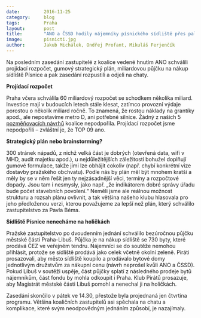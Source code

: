```yaml
---
date:         2016-11-25
category:     blog
tags:         Praha
layout:       post
title:        "ANO a ČSSD hodily nájemníky písnického sídliště přes palubu" 
image:        pisnicti.jpg
author:       Jakub Michálek, Ondřej Profant, Mikuláš Ferjenčík
---
```


Na posledním zasedání zastupitelé z koalice vedené hnutím ANO schválili projídací rozpočet, gumový strategický plán, miliardovou půjčku na nákup sídliště Písnice a pak zasedání rozpustili a odjeli na chaty.

**Projídací rozpočet**

Praha včera schválila 60 miliardový rozpočet se schodkem několika miliard. Investice mají v budoucích letech stále klesat, zatímco provozní výdaje porostou o několik miliard ročně. To znamená, že rostou náklady na grantíky apod., ale nepostavíme metro D, ani potřebné silnice. Žádný z našich 5 [pozměňovacích návrhů][pn] koalice nepodpořila. Projídací rozpočet jsme nepodpořili – zvláštní je, že TOP 09 ano. 

**Strategický plán nebo brainstorming?**

300 stránek nápadů, z nichž velká část je dobrých (otevřená data, wifi v MHD, audit majetku apod.), u nejdůležitějších záležitostí bohužel doplňují gumové formulace, takže jimi lze obhájit cokoliv (např. chybí konkrétní vize  dostavby pražského obchvatu). Podle nás by plán měl být mnohem kratší a měly by se v něm řešit jen ty nejzásadnější věci, termíny a rozpočtové dopady. Jsou tam i nesmysly, jako např. „že indikátorem dobré správy úřadu bude počet stavebních povolení.“ Neměli jsme ale reálnou možnost strukturu a rozsah plánu ovlivnit, a tak většina našeho klubu hlasovala pro jeho předloženou verzi, kterou považujeme za lepší než plán, který schválilo zastupitelstvo za Pavla Béma.

**Sídliště Písnice nenecháme na holičkách**

Pražské zastupitelstvo po dvoudenním jednání schválilo bezúročnou půjčku městské části Praha-Libuš. Půjčka je na nákup sídliště se 730 byty, které prodává ČEZ ve veřejném tendru. Nájemníci se do soutěže nemohou přihlásit, protože se sídliště prodává jako celek včetně okolní zeleně. Piráti prosazovali, aby město sídliště koupilo a prodávalo bytové domy jednotlivým družstvům za nákupní cenu (návrh neprošel kvůli ANO a ČSSD). Pokud Libuš v soutěži uspěje, část půjčky splatí z následného prodeje bytů nájemníkům, část fondu by mohla odkoupit i Praha. Klub Pirátů prosazuje, aby Magistrát městské části Libuš pomohl a nenechal ji na holičkách.

Zasedání skončilo v pátek ve 14.30, přestože byla projednaná jen čtvrtina programu. Většina koaličních zastupitelů asi spěchala na chatu a komplikace, které svým neodpovědným jednáním způsobí, je nazajímaly.

[pn]: https://github.com/pirati-cz/KlubPraha/blob/master/materialy/rozpocet/pozmenovaci-navrhy-piratu-rozpocet-2017.pdf
